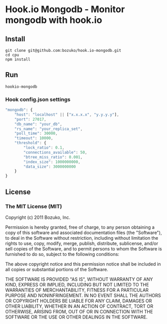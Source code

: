 # Hook.io Mongodb - Monitor mongodb with hook.io

## Install

    git clone git@github.com:bozuko/hook.io-mongodb.git
    cd cpu
    npm install

## Run

    hookio-mongodb

### Hook config.json settings

```js
"mongodb": {
    "host": "localhost" || ["x.x.x.x", "y.y.y.y"],
    "port": 27017,
    "db_name": "your_db",
    "rs_name": "your_replica_set",
    "poll_time": 30000, 
    "timeout": 10000,
    "threshold": {
        "lock_ratio": 0.1,
        "connections_available": 50,
        "btree_miss_ratio": 0.001,
        "index_size": 1000000000,
        "data_size": 3000000000
    }
}
```
## License

### The MIT License (MIT)

Copyright (c) 2011 Bozuko, Inc.

Permission is hereby granted, free of charge, to any person obtaining a copy of this software and associated documentation files (the "Software"), to deal in the Software without restriction, including without limitation the rights to use, copy, modify, merge, publish, distribute, sublicense, and/or sell copies of the Software, and to permit persons to whom the Software is furnished to do so, subject to the following conditions:

The above copyright notice and this permission notice shall be included in all copies or substantial portions of the Software.

THE SOFTWARE IS PROVIDED "AS IS", WITHOUT WARRANTY OF ANY KIND, EXPRESS OR IMPLIED, INCLUDING BUT NOT LIMITED TO THE WARRANTIES OF MERCHANTABILITY, FITNESS FOR A PARTICULAR PURPOSE AND NONINFRINGEMENT. IN NO EVENT SHALL THE AUTHORS OR COPYRIGHT HOLDERS BE LIABLE FOR ANY CLAIM, DAMAGES OR OTHER LIABILITY, WHETHER IN AN ACTION OF CONTRACT, TORT OR OTHERWISE, ARISING FROM, OUT OF OR IN CONNECTION WITH THE SOFTWARE OR THE USE OR OTHER DEALINGS IN THE SOFTWARE.
